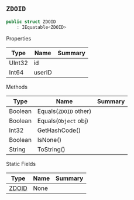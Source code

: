 ## `ZDOID`

```csharp
public struct ZDOID
    : IEquatable<ZDOID>

```

Properties

| Type | Name | Summary | 
| --- | --- | --- | 
| UInt32 | id |  | 
| Int64 | userID |  | 


Methods

| Type | Name | Summary | 
| --- | --- | --- | 
| Boolean | Equals(`ZDOID` other) |  | 
| Boolean | Equals(`Object` obj) |  | 
| Int32 | GetHashCode() |  | 
| Boolean | IsNone() |  | 
| String | ToString() |  | 


Static Fields

| Type | Name | Summary | 
| --- | --- | --- | 
| [ZDOID](./ZDOID.md) | None |  | 


